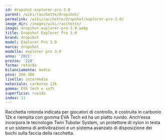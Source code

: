 ```yaml
---
id: dropshot-explorer-pro-3.0
parent: /wiki/racchette/dropshot/
permalink: /wiki/racchette/dropshot/explorer-pro-3.0/
image_dir: /images/wiki/racchette/
image: dropshot-explorer-pro-3.0.webp
title: Dropshot Explorer Pro 3.0
brand: dropshot
model: Explorer Pro 3.0
marca: dropshot
modello: explorer pro 3.0
anno: '2021'
prezzo: '210'
forma: rotonda
bilanciamento: medio
peso: 360-380
livello: intermedio
materiale: carbonio 12k
gomma: EVA tech e soft
superficie: ruvida
index: 11
---
```

Racchetta rotonda indicata per giocatori di controllo, è costruita in carbonio 12k e riempita con gomma EVA Tech ed ha un piatto ruvido. Anch’essa incorpora le tecnologie Twin Tubolar System, un protettore di nylon in testa e un sistema di antivibrazioni e un sistema avanzato di disposizione dei buchi sulla faccia della racchetta.